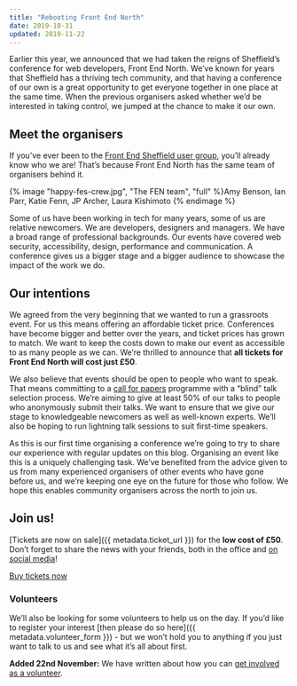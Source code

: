 ```yaml
---
title: "Rebooting Front End North"
date: 2019-10-31
updated: 2019-11-22
---
```

Earlier this year, we announced that we had taken the reigns of Sheffield’s conference for web developers, Front End North. We’ve known for years that Sheffield has a thriving tech community, and that having a conference of our own is a great opportunity to get everyone together in one place at the same time. When the previous organisers asked whether we’d be interested in taking control, we jumped at the chance to make it our own.


## Meet the organisers

If you’ve ever been to the [Front End Sheffield user group](https://www.meetup.com/Front-End-Sheffield/), you’ll already know who we are! That’s because Front End North has the same team of organisers behind it.

{% image "happy-fes-crew.jpg", "The FEN team", "full" %}Amy Benson, Ian Parr, Katie Fenn, JP Archer, Laura Kishimoto
{% endimage %}

Some of us have been working in tech for many years, some of us are relative newcomers. We are developers, designers and managers. We have a broad range of professional backgrounds. Our events have covered web security, accessibility, design, performance and communication. A conference gives us a bigger stage and a bigger audience to showcase the impact of the work we do.


## Our intentions

We agreed from the very beginning that we wanted to run a grassroots event. For us this means offering an affordable ticket price. Conferences have become bigger and better over the years, and ticket prices has grown to match. We want to keep the costs down to make our event as accessible to as many people as we can. We’re thrilled to announce that **all tickets for Front End North will cost just £50**.

We also believe that events should be open to people who want to speak. That means committing to a [call for papers](/blog/2019/09/apply-to-speak-at-front-end-north-2020/) programme with a “blind” talk selection process. We’re aiming to give at least 50% of our talks to people who anonymously submit their talks. We want to ensure that we give our stage to knowledgeable newcomers as well as well-known experts. We’ll also be hoping to run lightning talk sessions to suit first-time speakers.

As this is our first time organising a conference we’re going to try to share our experience with regular updates on this blog. Organising an event like this is a uniquely challenging task. We’ve benefited from the advice given to us from many experienced organisers of other events who have gone before us, and we’re keeping one eye on the future for those who follow. We hope this enables community organisers across the north to join us.


## Join us!

[Tickets are now on sale]({{ metadata.ticket_url }}) for the **low cost of £50**. Don’t forget to share the news with your friends, both in the office and [on social media](https://twitter.com/intent/tweet?text=I'm%20going%20to%20Front%20End%20North%20conference%20in%20February%202020!%20%23frontendnorth&url=http%3A%2F%2Ffrontendnorth.com%2F)!

<a href="{{ metadata.ticket_url }}" class="c-button c-button--pop">Buy tickets now</a>

### Volunteers

We’ll also be looking for some volunteers to help us on the day. If you’d like to register your interest [then please do so here]({{ metadata.volunteer_form }}) - but we won’t hold you to anything if you just want to talk to us and see what it’s all about first.

**Added 22nd November:** We have written about how you can [get involved as a volunteer](/blog/2019/11/volunteering-to-help-at-fen-2020/).
